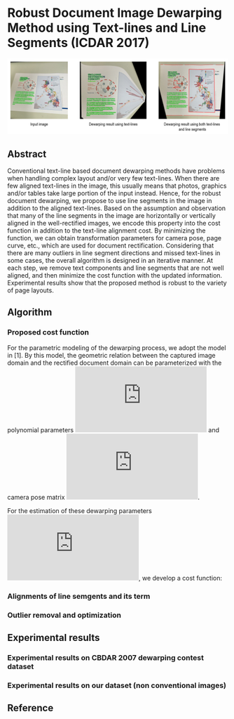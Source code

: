 # Robust Document Image Dewarping Method using Text-lines and Line Segments (ICDAR 2017)


<p align="center">
<img src="/images/abs.png" width="800"> 
</p>


## Abstract
Conventional text-line based document dewarping
methods have problems when handling complex layout and/or
very few text-lines. When there are few aligned text-lines in the
image, this usually means that photos, graphics and/or tables take
large portion of the input instead. Hence, for the robust document
dewarping, we propose to use line segments in the image in
addition to the aligned text-lines. Based on the assumption and
observation that many of the line segments in the image are
horizontally or vertically aligned in the well-rectified images,
we encode this property into the cost function in addition to
the text-line alignment cost. By minimizing the function, we can
obtain transformation parameters for camera pose, page curve,
etc., which are used for document rectification. Considering that
there are many outliers in line segment directions and missed
text-lines in some cases, the overall algorithm is designed in an
iterative manner. At each step, we remove text components and
line segments that are not well aligned, and then minimize the
cost function with the updated information. Experimental results
show that the proposed method is robust to the variety of page
layouts.


## Algorithm
### Proposed cost function
For the parametric modeling of the dewarping process, we adopt the model in [1].
By this model, the geometric relation between the captured image domain and the rectified document domain can be
parameterized with the polynomial parameters ![equation](https://latex.codecogs.com/gif.latex?%5C%7Ba_%7Bm%7D%5C%7D_%7Bm%3D0%7D%5E%7BM%7D) and camera pose matrix ![equation](https://latex.codecogs.com/gif.latex?%5Cmathbf%7BR%7D).

For the estimation of these dewarping parameters ![equation](https://latex.codecogs.com/gif.latex?%5CTheta%20%3D%5C%28%5C%7Ba_%7Bm%7D%5C%7D_%7Bm%3D0%7D%5E%7BM%7D%2C%5Cmathbf%7BR%7D%5C%29), we develop a cost function:







### Alignments of line semgents and its term
### Outlier removal and optimization


## Experimental results
### Experimental results on CBDAR 2007 dewarping contest dataset
### Experimental results on our dataset (non conventional images)


## Reference
